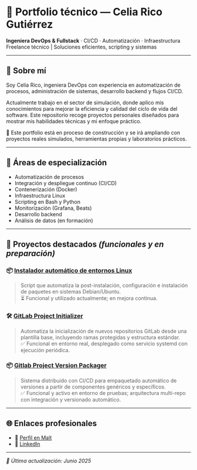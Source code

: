 # 💼 Portfolio técnico — Celia Rico Gutiérrez

**Ingeniera DevOps & Fullstack** · CI/CD · Automatización · Infraestructura  
Freelance técnico | Soluciones eficientes, scripting y sistemas

---

## 👋 Sobre mí

Soy Celia Rico, ingeniera DevOps con experiencia en automatización de procesos, administración de sistemas, desarrollo backend y flujos CI/CD.

Actualmente trabajo en el sector de simulación, donde aplico mis conocimientos para mejorar la eficiencia y calidad del ciclo de vida del software. Este repositorio recoge proyectos personales diseñados para mostrar mis habilidades técnicas y mi enfoque práctico.

📌 Este portfolio está en proceso de construcción y se irá ampliando con proyectos reales simulados, herramientas propias y laboratorios prácticos.

---

## 🚀 Áreas de especialización

- Automatización de procesos
- Integración y despliegue continuo (CI/CD)
- Contenerización (Docker)
- Infraestructura Linux
- Scripting en Bash y Python
- Monitorización (Grafana, Beats)
- Desarrollo backend
- Análisis de datos (en formación)

---

## 🧪 Proyectos destacados *(funcionales y en preparación)*

### 📦 [Instalador automático de entornos Linux](https://github.com/celiaricogz/auto-installer-debian)  
> Script que automatiza la post-instalación, configuración e instalación de paquetes en sistemas Debian/Ubuntu.  
⏳ Funcional y utilizado actualmente; en mejora continua.

### 🛠️ [GitLab Project Initializer](https://github.com/celiaricogz/gitlab-project-initializer)  
> Automatiza la inicialización de nuevos repositorios GitLab desde una plantilla base, incluyendo ramas protegidas y estructura estándar.  
✅ Funcional en entorno real, desplegado como servicio systemd con ejecución periódica.

### 📦 [Gitlab Project Version Packager](https://github.com/celiaricogz/gitlab-project-version-packager)  
> Sistema distribuido con CI/CD para empaquetado automático de versiones a partir de componentes genéricos y específicos.  
✅ Funcional y activo en entorno de pruebas; arquitectura multi-repo con integración y versionado automático.


---

## 🌐 Enlaces profesionales

- 🔗 [Perfil en Malt](https://www.malt.es/profile/celiaricogutierrez)
- 👥 [LinkedIn](https://www.linkedin.com/in/celiaricogutierrez)

---

_📅 Última actualización: Junio 2025_
